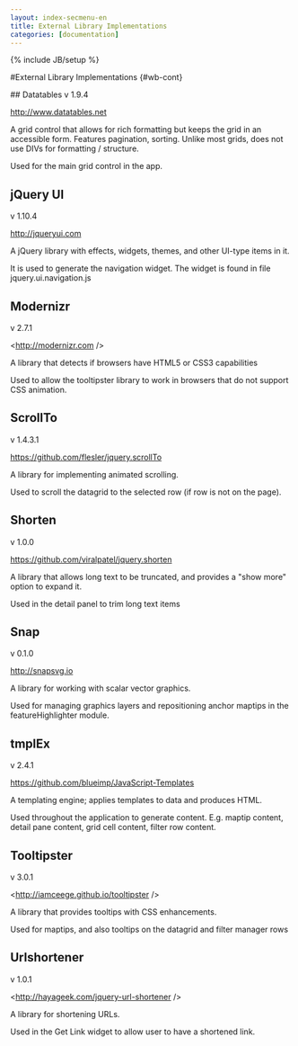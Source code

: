 ```yaml
---
layout: index-secmenu-en
title: External Library Implementations
categories: [documentation]
---
```

{% include JB/setup %}

#External Library Implementations {#wb-cont}

<a name="datatables" />
## Datatables
v 1.9.4

<http://www.datatables.net>

A grid control that allows for rich formatting but keeps the grid in an accessible form.  Features pagination, sorting. Unlike most grids, does not use DIVs for formatting / structure.

Used for the main grid control in the app.

## jQuery UI
v 1.10.4

<http://jqueryui.com>

A jQuery library with effects, widgets, themes, and other UI-type items in it.

It is used to generate the navigation widget.  The widget is found in file jquery.ui.navigation.js

## Modernizr
v 2.7.1

<http://modernizr.com />

A library that detects if browsers have HTML5 or CSS3 capabilities

Used to allow the tooltipster library to work in browsers that do not support CSS animation.

## ScrollTo
v 1.4.3.1

<https://github.com/flesler/jquery.scrollTo>

A library for implementing animated scrolling.

Used to scroll the datagrid to the selected row (if row is not on the page).

## Shorten
v 1.0.0

<https://github.com/viralpatel/jquery.shorten>

A library that allows long text to be truncated, and provides a "show more" option to expand it.

Used in the detail panel to trim long text items

## Snap
v 0.1.0

<http://snapsvg.io>

A library for working with scalar vector graphics.

Used for managing graphics layers and repositioning anchor maptips in the featureHighlighter module.

## tmplEx
v 2.4.1

<https://github.com/blueimp/JavaScript-Templates>

A templating engine; applies templates to data and produces HTML.

Used throughout the application to generate content.  E.g. maptip content, detail pane content, grid cell content, filter row content.

## Tooltipster
v 3.0.1

<http://iamceege.github.io/tooltipster />

A library that provides tooltips with CSS enhancements.

Used for maptips, and also tooltips on the datagrid and filter manager rows

## Urlshortener
v 1.0.1

<http://hayageek.com/jquery-url-shortener />

A library for shortening URLs.

Used in the Get Link widget to allow user to have a shortened link.